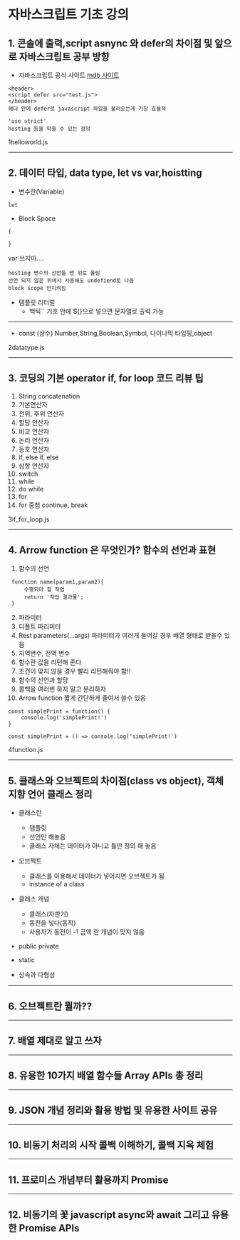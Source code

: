 # 자바스크립트 기초 강의
## 1. 콘솔에 출력,script asnync 와 defer의 차이점 및 앞으로 자바스크립트 공부 방향
* 자바스크립트 공식 사이트
[mdb 사이트](https://developer.mozilla.org/ko/docs/Web/JavaScript)
```
<header>
<script defer src="test.js">
</header>
헤더 안에 defer로 javascript 파일을 불러오는게 가장 효율적

'use strict'
hosting 등을 막을 수 있는 정의
```
1helloworld.js

---
## 2. 데이터 타입, data type, let vs var,hoistting
* 변수란(Variable)
```
let

```
* Block Spoce
```
{

}
```
 var 쓰지마....
```
hosting 변수의 선언을 맨 위로 올림
선언 되지 않은 위에서 사용해도 undefiend로 나옴
block scope 안지켜짐
```
* 템플릿 리터럴
    * 백틱`` 기호 안에 ${}으로 넣으면 문자열로 출력 가능



---
* const (상수)
Number,String,Boolean,Symbol, 다이나믹 타입핑,object

2datatype.js

---

## 3. 코딩의 기본 operator if, for loop 코드 리뷰 팁
1. String concatenation
2. 기본연산자
3. 전위, 후위 연산자
4. 할당 연산자
5. 비교 연산자
6. 논리 연산자
7. 등호 연산자
8. if, else if, else
9. 삼항 연산자
10. switch
11. while
12. do while
13. for
14. for 중첩 continue, break

3if_for_loop.js

---
## 4. Arrow function 은 무엇인가? 함수의 선언과 표현

1. 함수의 선언
```
 function name(param1,param2){
     수행되야 할 작업 
     return '작업 결과물';
 }
```
2. 파라미터
3. 디폴트 파리미터
4. Rest parameters(...args)
파라미터가 여러개 들어갈 경우 배열 형태로 받을수 있음
5. 지역변수, 전역 변수
6. 함수란 값을 리턴해 준다
7. 조건이 맞지 않을 경우 빨리 리턴해줘야 함!!
8. 함수의 선언과 할당
9. 콜백을 여러번 하지 말고 분리하자
10. Arrow function 짧게 간단하게 줄여서 쓸수 있음
```
const simplePrint = function() {
    console.log('simplePrint!')
}

const simplePrint = () => console.log('simplePrint!')

```
4function.js

---
## 5. 클래스와 오브젝트의 차이점(class vs object), 객체 지향 언어 클래스 정리
* 클래스란 
    - 템플릿
    - 선언만 해놓음
    - 클래스 자체는 데이터가 아니고 틀만 정의 해 놓음

* 오브젝트
    - 클래스를 이용해서 데이터가 넣어지면 오브젝트가 됨
    - instance of a class

* 클래스 개념
    - 클래스(자판기)
    - 동전을 넣다(동작)
    - 사용자가 동전이 -1 금액 란 개념이 맞지 않음

* public private
* static
* 상속과 다형성
---
## 6. 오브젝트란 뭘까??

---
## 7. 배열 제대로 알고 쓰자


---
## 8. 유용한 10가지 배열 함수들 Array APIs 총 정리


---
## 9. JSON 개념 정리와 활용 방법 및 유용한 사이트 공유


---
## 10. 비동기 처리의 시작 콜백 이해하기, 콜백 지옥 체험

---
## 11. 프로미스 개념부터 활용까지 Promise

---
## 12. 비동기의 꽃 javascript async와 await 그리고 유용한 Promise APIs